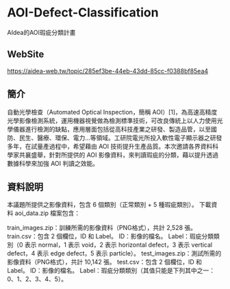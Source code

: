 # AOI-Defect-Classification
AIdea的AOI瑕疵分類計畫

## WebSite
https://aidea-web.tw/topic/285ef3be-44eb-43dd-85cc-f0388bf85ea4

## 簡介
自動光學檢查（Automated Optical Inspection，簡稱 AOI）[1]，為高速高精度光學影像檢測系統，運用機器視覺做為檢測標準技術，可改良傳統上以人力使用光學儀器進行檢測的缺點，應用層面包括從高科技產業之研發、製造品管，以至國防、民生、醫療、環保、電力…等領域。工研院電光所投入軟性電子顯示器之研發多年，在試量產過程中，希望藉由 AOI 技術提升生產品質。本次邀請各界資料科學家共襄盛舉，針對所提供的 AOI 影像資料，來判讀瑕疵的分類，藉以提升透過數據科學來加強 AOI 判讀之效能。

## 資料說明
本議題所提供之影像資料，包含 6 個類別（正常類別 + 5 種瑕疵類別）。
下載資料 aoi_data.zip 檔案包含：

train_images.zip：訓練所需的影像資料（PNG格式），共計 2,528 張。
train.csv：包含 2 個欄位，ID 和 Label。
ID：影像的檔名。
Label：瑕疵分類類別（0 表示 normal，1 表示 void，2 表示 horizontal defect，3 表示 vertical defect，4 表示 edge defect，5 表示 particle）。
test_images.zip：測試所需的影像資料（PNG格式），共計 10,142 張。
test.csv：包含 2 個欄位，ID 和 Label。
ID：影像的檔名。
Label：瑕疵分類類別（其值只能是下列其中之一：0、1、2、3、4、5）。


